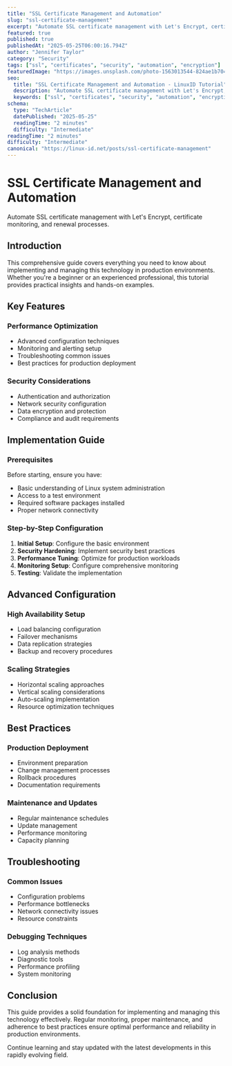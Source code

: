 ```yaml
---
title: "SSL Certificate Management and Automation"
slug: "ssl-certificate-management"
excerpt: "Automate SSL certificate management with Let's Encrypt, certificate monitoring, and renewal processes."
featured: true
published: true
publishedAt: "2025-05-25T06:00:16.794Z"
author: "Jennifer Taylor"
category: "Security"
tags: ["ssl", "certificates", "security", "automation", "encryption"]
featuredImage: "https://images.unsplash.com/photo-1563013544-824ae1b704d3?w=800&h=400&fit=crop&crop=center"
seo:
  title: "SSL Certificate Management and Automation - LinuxID Tutorial"
  description: "Automate SSL certificate management with Let's Encrypt, certificate monitoring, and renewal processes."
  keywords: ["ssl", "certificates", "security", "automation", "encryption", "certificate", "management", "and", "automate", "with", "encrypt"]
schema:
  type: "TechArticle"
  datePublished: "2025-05-25"
  readingTime: "2 minutes"
  difficulty: "Intermediate"
readingTime: "2 minutes"
difficulty: "Intermediate"
canonical: "https://linux-id.net/posts/ssl-certificate-management"
---
```




# SSL Certificate Management and Automation

Automate SSL certificate management with Let's Encrypt, certificate monitoring, and renewal processes.

## Introduction

This comprehensive guide covers everything you need to know about implementing and managing this technology in production environments. Whether you're a beginner or an experienced professional, this tutorial provides practical insights and hands-on examples.

## Key Features

### Performance Optimization
- Advanced configuration techniques
- Monitoring and alerting setup
- Troubleshooting common issues
- Best practices for production deployment

### Security Considerations
- Authentication and authorization
- Network security configuration
- Data encryption and protection
- Compliance and audit requirements

## Implementation Guide

### Prerequisites
Before starting, ensure you have:
- Basic understanding of Linux system administration
- Access to a test environment
- Required software packages installed
- Proper network connectivity

### Step-by-Step Configuration
1. **Initial Setup**: Configure the basic environment
2. **Security Hardening**: Implement security best practices
3. **Performance Tuning**: Optimize for production workloads
4. **Monitoring Setup**: Configure comprehensive monitoring
5. **Testing**: Validate the implementation

## Advanced Configuration

### High Availability Setup
- Load balancing configuration
- Failover mechanisms
- Data replication strategies
- Backup and recovery procedures

### Scaling Strategies
- Horizontal scaling approaches
- Vertical scaling considerations
- Auto-scaling implementation
- Resource optimization techniques

## Best Practices

### Production Deployment
- Environment preparation
- Change management processes
- Rollback procedures
- Documentation requirements

### Maintenance and Updates
- Regular maintenance schedules
- Update management
- Performance monitoring
- Capacity planning

## Troubleshooting

### Common Issues
- Configuration problems
- Performance bottlenecks
- Network connectivity issues
- Resource constraints

### Debugging Techniques
- Log analysis methods
- Diagnostic tools
- Performance profiling
- System monitoring

## Conclusion

This guide provides a solid foundation for implementing and managing this technology effectively. Regular monitoring, proper maintenance, and adherence to best practices ensure optimal performance and reliability in production environments.

Continue learning and stay updated with the latest developments in this rapidly evolving field.
